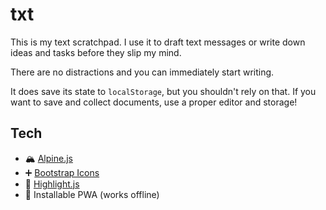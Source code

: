 # txt

This is my text scratchpad. I use it to draft text messages or write down ideas and tasks before they slip my mind.

There are no distractions and you can immediately start writing.

It does save its state to `localStorage`, but you shouldn't rely on that.
If you want to save and collect documents, use a proper editor and storage!

## Tech

- 🏔️ [Alpine.js](https://alpinejs.dev/)
- ➕️ [Bootstrap Icons](https://icons.getbootstrap.com/)
- 🎨 [Highlight.js](https://highlightjs.org/)
- 📱 Installable PWA (works offline)
